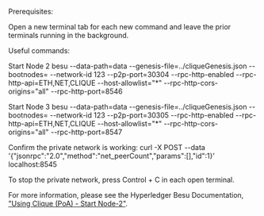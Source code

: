 Prerequisites:

Open a new terminal tab for each new command and leave the prior terminals running in the background.

Useful commands:

Start Node 2
besu --data-path=data --genesis-file=../cliqueGenesis.json --bootnodes=<Node-1Enode URL> --network-id 123 --p2p-port=30304 --rpc-http-enabled --rpc-http-api=ETH,NET,CLIQUE --host-allowlist="*" --rpc-http-cors-origins="all" --rpc-http-port=8546

Start Node 3
besu --data-path=data --genesis-file=../cliqueGenesis.json --bootnodes=<Node-1Enode URL> --network-id 123 --p2p-port=30305 --rpc-http-enabled --rpc-http-api=ETH,NET,CLIQUE --host-allowlist="*" --rpc-http-cors-origins="all" --rpc-http-port=8547

Confirm the private network is working:
curl -X POST --data '{"jsonrpc":"2.0","method":"net_peerCount","params":[],"id":1}' localhost:8545

To stop the private network, press Control + C in each open terminal.

For more information, please see the Hyperledger Besu Documentation, ["Using Clique (PoA) - Start Node-2"](https://besu.hyperledger.org/en/stable/Tutorials/Private-Network/Create-Private-Clique-Network/#5-start-node-2). 